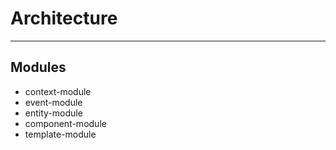 # Architecture
----

## Modules

 - context-module
 - event-module
 - entity-module
 - component-module
 - template-module

